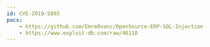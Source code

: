 ```yaml
---
id: CVE-2019-5893
pocs:
    - https://github.com/EmreOvunc/OpenSource-ERP-SQL-Injection
    - https://www.exploit-db.com/raw/46118
---
```

